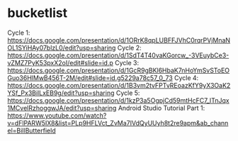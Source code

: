 # bucketlist
Cycle 1: https://docs.google.com/presentation/d/1ORrK8qpLUBFFJVhC0rqrPVjMnaNOL1SYiHAy07blzL0/edit?usp=sharing
Cycle 2: https://docs.google.com/presentation/d/1SdT4T40vaKGorcw_-3VEuybCe3-vZMZ7PyK53pxX2oI/edit#slide=id.p
Cycle 3: https://docs.google.com/presentation/d/1GcR9gBKl6HbaK7nHoYmSvSToEOGuo36HlMwB456T-2M/edit#slide=id.g5229a78c57_0_73
Cycle 4: https://docs.google.com/presentation/d/1B3vm2tvFPTvREoazKfY9yX3OaK2YSf_Px3BilLxEB9g/edit?usp=sharing
Cycle 5: https://docs.google.com/presentation/d/1kzP3a5OgpjCd59mtHcFC7_lTnJqx1MCvelRzhoggwJA/edit?usp=sharing
Android Studio
Tutorial  Part 1: https://www.youtube.com/watch?v=dFlPARW5IX8&list=PLp9HFLVct_ZvMa7IVdQyUUyh8t2re9apm&ab_channel=BillButterfield

